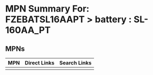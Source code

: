 



# MPN Summary For: FZEBATSL16AAPT > battery : SL-160AA_PT

## MPNs
  

|MPN|Direct Links|Search Links|
| :--- | :--- | :--- |
||||
